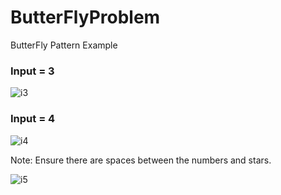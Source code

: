 # ButterFlyProblem

ButterFly Pattern Example

### Input = 3

![i3](https://i.ibb.co/v35k8vv/i-1.png)

### Input = 4
![i4](https://i.ibb.co/nsBnVJB/i-2.png)

Note: Ensure there are spaces between the numbers and stars. 

![i5](https://i.ibb.co/nC8709Z/i-root-space.png)
